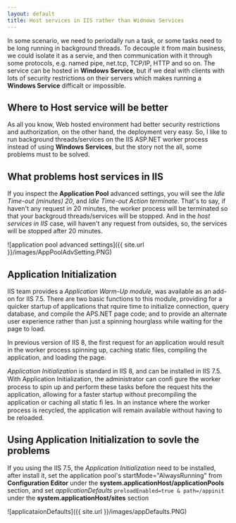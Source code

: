 ```yaml
---
layout: default
title: Host services in IIS rather than Widnows Services
---
```


In some scenario, we need to periodally run a task, or some tasks need to be long running in background threads. To decouple it from main business,
we could isolate it as a servie, and then communication with it through some protocols, e.g. named pipe, net.tcp, TCP/IP, HTTP and so on. 
The service can be hosted in **Windows Service**, but if we deal with clients with lots of security restrictions on their servers which makes running 
a **Windows Service** difficalt or impossible.

## Where to Host service will be better

As all you know, Web hosted environment had better security restrictions and authorization, on the other hand, the deployment very easy. So, I like to run background 
threads/services on the IIS ASP.NET worker process instead of using **Windows Services**, but the story not the all, some problems must to be solved.

## What problems host services in IIS

If you inspect the **Application Pool** advanced settings, you will see the _Idle Time-out (minutes) 20_, and _Idle Time-out Action terminate_. That's to say, if haven't
any request in 20 minutes, the worker process will be terminated so that your backgroud threads/services will be stopped. And in the _host services in IIS_ case, will haven't 
any request from outsides, so, the services will be stopped after 20 minutes.

![application pool advanced settings]({{ site.url }}/images/AppPoolAdvSetting.PNG)

## Application Initialization

IIS team provides a _Application Warm-Up module_, was available as an add-on for IIS 7.5. There are two basic functions to this module, providing for a quicker startup of 
applications that rquire time to initialize connection, query database, and compile the APS.NET page code; and to provide an alternate user experience rather than just a
spinning hourglass while waiting for the page to load.

In previous version of IIS 8, the first request for an application would result in the worker process spinning up, caching static files, compiling the application, and loading
the page.

_Application Initialization_ is standard in IIS 8, and can be installed in IIS 7.5.  With Application Initialization, the administrator can conﬁ gure the worker process to spin up 
and perform these tasks before the request hits the application, allowing for a faster startup without precompiling the application or caching all static ﬁ les. 
In an instance where the worker process is recycled, the application will remain available without having to be reloaded.

## Using Application Initialization to sovle the problems

If you using the IIS 7.5, the _Application Initialization_ need to be installed, after install it, set the application pool's startMode="AlwaysRunning" from **Configuration Editor**
under the **system.applicationHost/applicationPools** section, and set _applicationDefaults_ `preloadEnabled=true & path=/appinit` under the **system.applicationHost/sites** section

![applicataionDefaults]({{ site.url }}/images/appDefaults.PNG)
